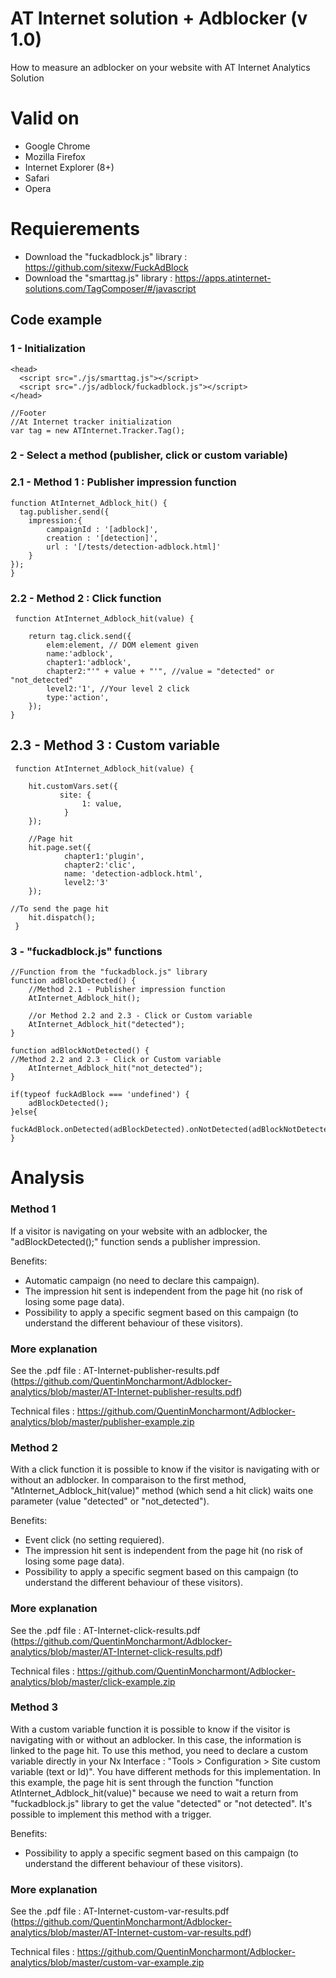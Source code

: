 # AT Internet solution + Adblocker (v 1.0)

How to measure an adblocker on your website with AT Internet Analytics Solution

# Valid on

- Google Chrome
- Mozilla Firefox
- Internet Explorer (8+)
- Safari
- Opera

# Requierements

- Download the "fuckadblock.js" library : https://github.com/sitexw/FuckAdBlock
- Download the "smarttag.js" library : https://apps.atinternet-solutions.com/TagComposer/#/javascript

## Code example

### 1 - Initialization

    <head>
      <script src="./js/smarttag.js"></script>
      <script src="./js/adblock/fuckadblock.js"></script>
    </head>
    
    //Footer
    //At Internet tracker initialization
    var tag = new ATInternet.Tracker.Tag();
    
### 2 - Select a method (publisher, click or custom variable)

### 2.1 - Method 1 : Publisher impression function

    function AtInternet_Adblock_hit() {
      tag.publisher.send({
		impression:{
			campaignId : '[adblock]',
			creation : '[detection]',
			url : '[/tests/detection-adblock.html]'
		}
	});
    }
    
### 2.2 - Method 2 : Click function
    
     function AtInternet_Adblock_hit(value) {
     
     	return tag.click.send({
     		elem:element, // DOM element given
     		name:'adblock', 
     		chapter1:'adblock', 
     		chapter2:"'" + value + "'", //value = "detected" or "not_detected"
     		level2:'1', //Your level 2 click
      		type:'action', 
      	});
    }

## 2.3 - Method 3 : Custom variable

     function AtInternet_Adblock_hit(value) {
     
        hit.customVars.set({
               site: {
                    1: value,
                }
        });
		
        //Page hit
        hit.page.set({
                chapter1:'plugin',
                chapter2:'clic',
                name: 'detection-adblock.html',
                level2:'3'
        });
		
	//To send the page hit
        hit.dispatch();
     }

### 3 - "fuckadblock.js" functions
		
    //Function from the "fuckadblock.js" library
    function adBlockDetected() {
    	//Method 2.1 - Publisher impression function
        AtInternet_Adblock_hit();
        
        //or Method 2.2 and 2.3 - Click or Custom variable
        AtInternet_Adblock_hit("detected");
    }
    
    function adBlockNotDetected() {
	//Method 2.2 and 2.3 - Click or Custom variable
        AtInternet_Adblock_hit("not_detected");
    }
		
    if(typeof fuckAdBlock === 'undefined') {
        adBlockDetected();
    }else{
        fuckAdBlock.onDetected(adBlockDetected).onNotDetected(adBlockNotDetected);
    }


# Analysis

### Method 1

If a visitor is navigating on your website with an adblocker, the "adBlockDetected();" function sends a publisher impression.

Benefits:
- Automatic campaign (no need to declare this campaign).
- The impression hit sent is independent from the page hit (no risk of losing some page data).
- Possibility to apply a specific segment based on this campaign (to understand the different behaviour of these visitors).


### More explanation

See the .pdf file : AT-Internet-publisher-results.pdf (https://github.com/QuentinMoncharmont/Adblocker-analytics/blob/master/AT-Internet-publisher-results.pdf)

Technical files : https://github.com/QuentinMoncharmont/Adblocker-analytics/blob/master/publisher-example.zip


### Method 2

With a click function it is possible to know if the visitor is navigating with or without an adblocker. In comparaison to the first method, "AtInternet_Adblock_hit(value)" method (which send a hit click) waits one parameter (value "detected" or "not_detected").

Benefits:
- Event click (no setting requiered).
- The impression hit sent is independent from the page hit (no risk of losing some page data).
- Possibility to apply a specific segment based on this campaign (to understand the different behaviour of these visitors).


### More explanation

See the .pdf file : AT-Internet-click-results.pdf (https://github.com/QuentinMoncharmont/Adblocker-analytics/blob/master/AT-Internet-click-results.pdf)

Technical files : https://github.com/QuentinMoncharmont/Adblocker-analytics/blob/master/click-example.zip


### Method 3

With a custom variable function it is possible to know if the visitor is navigating with or without an adblocker. In this case, the information is linked to the page hit. To use this method, you need to declare a custom variable directly in your Nx Interface  : "Tools > Configuration > Site custom variable (text or Id)". 
You have different methods for this implementation. In this example, the page hit is sent through the function "function AtInternet_Adblock_hit(value)" because we need to wait a return from "fuckadblock.js" library to get the value "detected" or "not detected". It's possible to implement this method with a trigger.    

Benefits:
- Possibility to apply a specific segment based on this campaign (to understand the different behaviour of these visitors).


### More explanation

See the .pdf file : AT-Internet-custom-var-results.pdf (https://github.com/QuentinMoncharmont/Adblocker-analytics/blob/master/AT-Internet-custom-var-results.pdf)

Technical files : https://github.com/QuentinMoncharmont/Adblocker-analytics/blob/master/custom-var-example.zip

